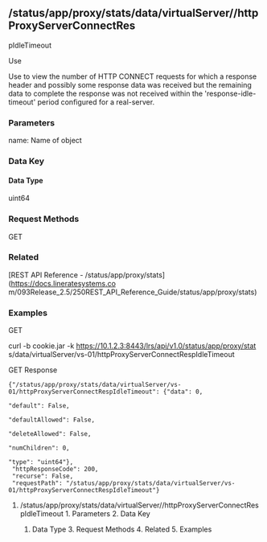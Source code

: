 ## /status/app/proxy/stats/data/virtualServer/<name>/httpProxyServerConnectRes
pIdleTimeout

Use

Use to view the number of HTTP CONNECT requests for which a response header
and possibly some response data was received but the remaining data to
complete the response was not received within the 'response-idle-timeout'
period configured for a real-server.

### Parameters

name: Name of object

### Data Key

#### Data Type

uint64

### Request Methods

GET

### Related

[REST API Reference - /status/app/proxy/stats](https://docs.lineratesystems.co
m/093Release_2.5/250REST_API_Reference_Guide/status/app/proxy/stats)

### Examples

GET

curl -b cookie.jar -k https://10.1.2.3:8443/lrs/api/v1.0/status/app/proxy/stat
s/data/virtualServer/vs-01/httpProxyServerConnectRespIdleTimeout

GET Response

    
    {"/status/app/proxy/stats/data/virtualServer/vs-01/httpProxyServerConnectRespIdleTimeout": {"data": 0,
                                                                                              "default": False,
                                                                                              "defaultAllowed": False,
                                                                                              "deleteAllowed": False,
                                                                                              "numChildren": 0,
                                                                                              "type": "uint64"},
     "httpResponseCode": 200,
     "recurse": False,
     "requestPath": "/status/app/proxy/stats/data/virtualServer/vs-01/httpProxyServerConnectRespIdleTimeout"}
    

  1. /status/app/proxy/stats/data/virtualServer/<name>/httpProxyServerConnectRespIdleTimeout
    1. Parameters
    2. Data Key
      1. Data Type
    3. Request Methods
    4. Related
    5. Examples

